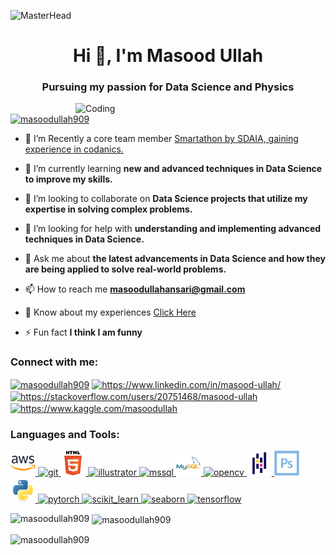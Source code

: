 ![MasterHead](https://www.canva.com/design/DAFYwC2sID4/ZcSIHwwPi_gfYqQ68674MA/watch?utm_content=DAFYwC2sID4&utm_campaign=share_your_design&utm_medium=link&utm_source=shareyourdesignpanel)



<h1 align="center">Hi 👋, I'm Masood Ullah</h1>
<h3 align="center">Pursuing my passion for Data Science and Physics</h3>

<img src="https://media.tenor.com/2uyENRmiUt0AAAAC/coding.gif" width="400" align="right" alt="Coding">


<p align="left"> <a href="https://twitter.com/masoodullah909" target="blank"><img src="https://img.shields.io/twitter/follow/masoodullah909?logo=twitter&style=for-the-badge" alt="masoodullah909" /></a> </p>

- 🔭 I’m Recently a core team member [Smartathon by SDAIA, gaining experience in codanics.](https://smartathon.hackerearth.com/challenges/hackathon/smartathon-2/dashboard/4ec5422/team/)

- 🌱 I’m currently learning **new and advanced techniques in Data Science to improve my skills.**

- 👯 I’m looking to collaborate on **Data Science projects that utilize my expertise in solving complex problems.**

- 🤝 I’m looking for help with **understanding and implementing advanced techniques in Data Science.**

- 💬 Ask me about **the latest advancements in Data Science and how they are being applied to solve real-world problems.**

- 📫 How to reach me **masoodullahansari@gmail.com**

- 📄 Know about my experiences [Click Here](https://drive.google.com/file/d/1M-ThbU9P9aETRCHqD3Ny0DNN0UC4ob3G/view?usp=sharing)

- ⚡ Fun fact **I think I am funny**

<h3 align="left">Connect with me:</h3>
<p align="left">
<a href="https://twitter.com/masoodullah909" target="blank"><img align="center" src="https://raw.githubusercontent.com/rahuldkjain/github-profile-readme-generator/master/src/images/icons/Social/twitter.svg" alt="masoodullah909" height="30" width="40" /></a>
<a href="https://linkedin.com/in/masood-ullah/" target="blank"><img align="center" src="https://raw.githubusercontent.com/rahuldkjain/github-profile-readme-generator/master/src/images/icons/Social/linked-in-alt.svg" alt="https://www.linkedin.com/in/masood-ullah/" height="30" width="40" /></a>
<a href="https://stackoverflow.com/users/20751468/masood-ullah" target="blank"><img align="center" src="https://raw.githubusercontent.com/rahuldkjain/github-profile-readme-generator/master/src/images/icons/Social/stack-overflow.svg" alt="https://stackoverflow.com/users/20751468/masood-ullah" height="30" width="40" /></a>
<a href="https://kaggle.com/masoodullah" target="blank"><img align="center" src="https://raw.githubusercontent.com/rahuldkjain/github-profile-readme-generator/master/src/images/icons/Social/kaggle.svg" alt="https://www.kaggle.com/masoodullah" height="30" width="40" /></a>
</p>

<h3 align="left">Languages and Tools:</h3>
<p align="left"> <a href="https://aws.amazon.com" target="_blank" rel="noreferrer"> <img src="https://raw.githubusercontent.com/devicons/devicon/master/icons/amazonwebservices/amazonwebservices-original-wordmark.svg" alt="aws" width="40" height="40"/> </a> <a href="https://git-scm.com/" target="_blank" rel="noreferrer"> <img src="https://www.vectorlogo.zone/logos/git-scm/git-scm-icon.svg" alt="git" width="40" height="40"/> </a> <a href="https://www.w3.org/html/" target="_blank" rel="noreferrer"> <img src="https://raw.githubusercontent.com/devicons/devicon/master/icons/html5/html5-original-wordmark.svg" alt="html5" width="40" height="40"/> </a> <a href="https://www.adobe.com/in/products/illustrator.html" target="_blank" rel="noreferrer"> <img src="https://www.vectorlogo.zone/logos/adobe_illustrator/adobe_illustrator-icon.svg" alt="illustrator" width="40" height="40"/> </a> <a href="https://www.microsoft.com/en-us/sql-server" target="_blank" rel="noreferrer"> <img src="https://www.svgrepo.com/show/303229/microsoft-sql-server-logo.svg" alt="mssql" width="40" height="40"/> </a> <a href="https://www.mysql.com/" target="_blank" rel="noreferrer"> <img src="https://raw.githubusercontent.com/devicons/devicon/master/icons/mysql/mysql-original-wordmark.svg" alt="mysql" width="40" height="40"/> </a> <a href="https://opencv.org/" target="_blank" rel="noreferrer"> <img src="https://www.vectorlogo.zone/logos/opencv/opencv-icon.svg" alt="opencv" width="40" height="40"/> </a> <a href="https://pandas.pydata.org/" target="_blank" rel="noreferrer"> <img src="https://raw.githubusercontent.com/devicons/devicon/2ae2a900d2f041da66e950e4d48052658d850630/icons/pandas/pandas-original.svg" alt="pandas" width="40" height="40"/> </a> <a href="https://www.photoshop.com/en" target="_blank" rel="noreferrer"> <img src="https://raw.githubusercontent.com/devicons/devicon/master/icons/photoshop/photoshop-line.svg" alt="photoshop" width="40" height="40"/> </a> <a href="https://www.python.org" target="_blank" rel="noreferrer"> <img src="https://raw.githubusercontent.com/devicons/devicon/master/icons/python/python-original.svg" alt="python" width="40" height="40"/> </a> <a href="https://pytorch.org/" target="_blank" rel="noreferrer"> <img src="https://www.vectorlogo.zone/logos/pytorch/pytorch-icon.svg" alt="pytorch" width="40" height="40"/> </a> <a href="https://scikit-learn.org/" target="_blank" rel="noreferrer"> <img src="https://upload.wikimedia.org/wikipedia/commons/0/05/Scikit_learn_logo_small.svg" alt="scikit_learn" width="40" height="40"/> </a> <a href="https://seaborn.pydata.org/" target="_blank" rel="noreferrer"> <img src="https://seaborn.pydata.org/_images/logo-mark-lightbg.svg" alt="seaborn" width="40" height="40"/> </a> <a href="https://www.tensorflow.org" target="_blank" rel="noreferrer"> <img src="https://www.vectorlogo.zone/logos/tensorflow/tensorflow-icon.svg" alt="tensorflow" width="40" height="40"/> </a> </p>

<p><img align="left" src="https://github-readme-stats.vercel.app/api/top-langs?username=masoodullah909&show_icons=true&locale=en&layout=compact" alt="masoodullah909" /></p>

<p>&nbsp;<img align="center" src="https://github-readme-stats.vercel.app/api?username=masoodullah909&show_icons=true&locale=en" alt="masoodullah909" /></p>

<p><img align="center" src="https://github-readme-streak-stats.herokuapp.com/?user=masoodullah909&" alt="masoodullah909" /></p>

